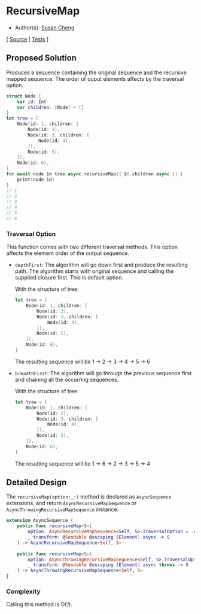 # RecursiveMap

* Author(s): [Susan Cheng](https://github.com/SusanDoggie)

[
[Source](https://github.com/apple/swift-async-algorithms/blob/main/Sources/AsyncAlgorithms/AsyncRecursiveMapSequence.swift) |
[Tests](https://github.com/apple/swift-async-algorithms/blob/main/Tests/AsyncAlgorithmsTests/TestRecursiveMap.swift)
]

## Proposed Solution

Produces a sequence containing the original sequence and the recursive mapped sequence. The order of ouput elements affects by the traversal option.

```swift
struct Node {
    var id: Int
    var children: [Node] = []
}
let tree = [
    Node(id: 1, children: [
        Node(id: 2),
        Node(id: 3, children: [
            Node(id: 4),
        ]),
        Node(id: 5),
    ]),
    Node(id: 6),
]
for await node in tree.async.recursiveMap({ $0.children.async }) {
    print(node.id)
}
// 1
// 2
// 3
// 4
// 5
// 6
```

### Traversal Option

This function comes with two different traversal methods. This option affects the element order of the output sequence.

- `depthFirst`: The algorithm will go down first and produce the resulting path. The algorithm starts with original 
  sequence and calling the supplied closure first. This is default option.
  
  With the structure of tree:
  ```swift
  let tree = [
      Node(id: 1, children: [
          Node(id: 2),
          Node(id: 3, children: [
              Node(id: 4),
          ]),
          Node(id: 5),
      ]),
      Node(id: 6),
  ]
  ```
  
  The resulting sequence will be 1 -> 2 -> 3 -> 4 -> 5 -> 6

- `breadthFirst`: The algorithm will go through the previous sequence first and chaining all the occurring sequences.

  With the structure of tree:
  ```swift
  let tree = [
      Node(id: 1, children: [
          Node(id: 2),
          Node(id: 3, children: [
              Node(id: 4),
          ]),
          Node(id: 5),
      ]),
      Node(id: 6),
  ]
  ```
  
  The resulting sequence will be 1 -> 6 -> 2 -> 3 -> 5 -> 4

## Detailed Design

The `recursiveMap(option:_:)` method is declared as `AsyncSequence` extensions, and return `AsyncRecursiveMapSequence` or `AsyncThrowingRecursiveMapSequence` instance:

```swift
extension AsyncSequence {
    public func recursiveMap<S>(
        option: AsyncRecursiveMapSequence<Self, S>.TraversalOption = .depthFirst,
        _ transform: @Sendable @escaping (Element) async -> S
    ) -> AsyncRecursiveMapSequence<Self, S>
    
    public func recursiveMap<S>(
        option: AsyncThrowingRecursiveMapSequence<Self, S>.TraversalOption = .depthFirst,
        _ transform: @Sendable @escaping (Element) async throws -> S
    ) -> AsyncThrowingRecursiveMapSequence<Self, S>
}
```

### Complexity

Calling this method is O(_1_).

